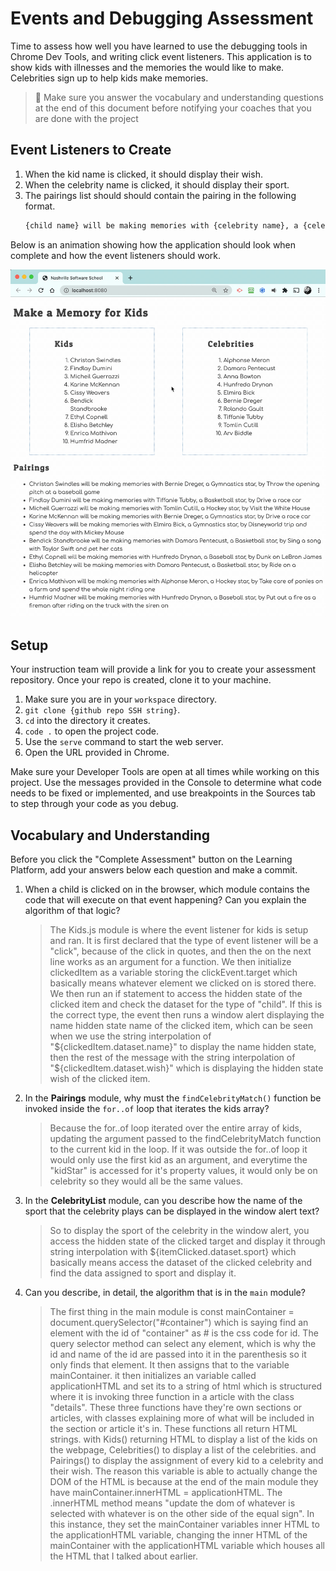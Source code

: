 # Events and Debugging Assessment

Time to assess how well you have learned to use the debugging tools in Chrome Dev Tools, and writing click event listeners. This application is to show kids with illnesses and the memories the would like to make. Celebrities sign up to help kids make memories.

> 🧨 Make sure you answer the vocabulary and understanding questions at the end of this document before notifying your coaches that you are done with the project

## Event Listeners to Create

1. When the kid name is clicked, it should display their wish.
1. When the celebrity name is clicked, it should display their sport.
1. The pairings list should should contain the pairing in the following format.
    ```html
    {child name} will be making memories with {celebrity name}, a {celebrity sport} star, by {child wish}
    ```

Below is an animation showing how the application should look when complete and how the event listeners should work.

<img src="./images/debugging-events-assessment.gif" width="700px">

## Setup

Your instruction team will provide a link for you to create your assessment repository. Once your repo is created, clone it to your machine.

1. Make sure you are in your `workspace` directory.
1. `git clone {github repo SSH string}`.
1. `cd` into the directory it creates.
1. `code .` to open the project code.
1. Use the `serve` command to start the web server.
1. Open the URL provided in Chrome.

Make sure your Developer Tools are open at all times while working on this project. Use the messages provided in the Console to determine what code needs to be fixed or implemented, and use breakpoints in the Sources tab to step through your code as you debug.

## Vocabulary and Understanding

Before you click the "Complete Assessment" button on the Learning Platform, add your answers below each question and make a commit.

1. When a child is clicked on in the browser, which module contains the code that will execute on that event happening? Can you explain the algorithm of that logic?
   > The Kids.js module is where the event listener for kids is setup and ran. It is first declared that the type of event listener will be a "click", because of the click in quotes, and then the on the next line works as an argument for a function. We then initialize clickedItem as a variable storing the clickEvent.target which basically means whatever element we clicked on is stored there. We then run an if statement to access the hidden state of the clicked item and check the dataset for the type of "child". If this is the correct type, the event then runs a window alert displaying the name hidden state name of the clicked item, which can be seen when we use the string interpolation of "${clickedItem.dataset.name}" to display the name hidden state, then the rest of the message with the string interpolation of "${clickedItem.dataset.wish}" which is displaying the hidden state wish of the clicked item.
2. In the **Pairings** module, why must the `findCelebrityMatch()` function be invoked inside the `for..of` loop that iterates the kids array?
   > Because the for..of loop iterated over the entire array of kids, updating the argument passed to the findCelebrityMatch function to the current kid in the loop. If it was outside the for..of loop it would only use the first kid as an argument, and everytime the "kidStar" is accessed for it's property values, it would only be on celebrity so they would all be the same values.
3. In the **CelebrityList** module, can you describe how the name of the sport that the celebrity plays can be displayed in the window alert text?
   > So to display the sport of the celebrity in the window alert, you access the hidden state of the clicked target and display it through string interpolation with ${itemClicked.dataset.sport} which basically means access the dataset of the clicked celebrity and find the data assigned to sport and display it.
4. Can you describe, in detail, the algorithm that is in the `main` module?
   > The first thing in the main module is const mainContainer = document.querySelector("#container") which is saying find an element with the id of "container" as # is the css code for id. The query selector method can select any element, which is why the id and name of the id are passed into it in the parenthesis so it only finds that element. It then assigns that to the variable mainContainer. it then initializes an variable called applicationHTML and set its to a string of html which is structured where it is invoking three function in a article with the class "details". These three functions have they're own sections or articles, with classes explaining more of what will be included in the section or article it's in. These functions all return HTML strings. with Kids() returning HTML to display a list of the kids on the webpage, Celebrities() to display a list of the celebrities. and Pairings() to display the assignment of every kid to a celebrity and their wish. The reason this variable is able to actually change the DOM of the HTML is because at the end of the main module they have mainContainer.innerHTML = applicationHTML. The .innerHTML method means "update the dom of whatever is selected with whatever is on the other side of the equal sign". In this instance, they set the mainContainer variables inner HTML to the applicationHTML variable, changing the inner HTML of the mainContainer with the applicationHTML variable which houses all the HTML that I talked about earlier.
